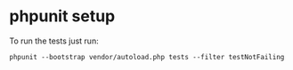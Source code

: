 phpunit setup
==========

To run the tests just run:

```
phpunit --bootstrap vendor/autoload.php tests --filter testNotFailing
```
